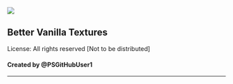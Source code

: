 ![](https://img.shields.io/badge/Made%20by-PSGitHubUser1-blue?logo=github)
----------------------
## Better Vanilla Textures

License: All rights reserved [Not to be distributed]

#### Created by @PSGitHubUser1
----------------------


